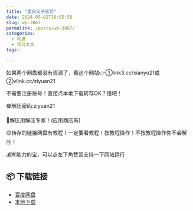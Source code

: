 ```yaml
---
title: "夏日父子惩罚"
date: 2024-05-02T16:05:58
slug: wp-3867
permalink: /posts/wp-3867/
categories:
  - 动漫
  - 司马太太
tags:

---
```


如果两个网盘都没有资源了，看这个网站👉①link3.cc/xianyu21或②vlink.cc/ziyuan21

不需要注册账号！直接点本地下载转存OK？懂吧！

🟢解压密码:ziyuan21

🔵解压用解压专家！(应用商店有)

🟡转存的链接网盘有教程！一定要看教程！按教程操作！不按教程操作你不会解压！

💰🈶能力的宝，可以点左下角赞赏支持一下网站运行

## 📦 下载链接
- [百度网盘](https://blziyuan21.com/pay-download/3867?key=ba6e14d9bc&down_id=0)
- [本地下载](https://blziyuan21.com/pay-download/3867?key=ba6e14d9bc&down_id=1)

